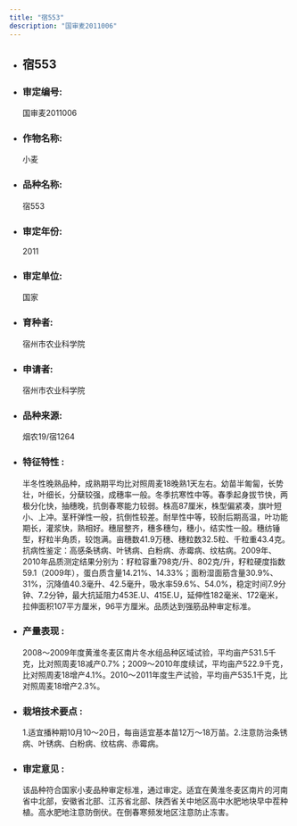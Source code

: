 ```yaml
---
title: "宿553"
description: "国审麦2011006"
---
```

* ## 宿553
* ###  审定编号:  
   国审麦2011006

*  ### 作物名称:  
   小麦

*   ###  品种名称: 
    宿553

*   ### 审定年份: 
    2011

*   ### 审定单位:  
    国家

*   ### 育种者:  
    宿州市农业科学院

*   ### 申请者:  
    宿州市农业科学院

*   ### 品种来源:  
    烟农19/宿1264

*   ### 特征特性 : 
    半冬性晚熟品种，成熟期平均比对照周麦18晚熟1天左右。幼苗半匍匐，长势壮，叶细长，分蘖较强，成穗率一般。冬季抗寒性中等。春季起身拔节快，两极分化快，抽穗晚，抗倒春寒能力较弱。株高87厘米，株型偏紧凑，旗叶短小、上冲。茎秆弹性一般，抗倒性较差。耐旱性中等，较耐后期高温，叶功能期长，灌浆快，熟相好。穗层整齐，穗多穗匀，穗小，结实性一般。穗纺锤型，籽粒半角质，较饱满。亩穗数41.9万穗、穗粒数32.5粒、千粒重43.4克。抗病性鉴定：高感条锈病、叶锈病、白粉病、赤霉病、纹枯病。2009年、2010年品质测定结果分别为：籽粒容重798克/升、802克/升，籽粒硬度指数59.1（2009年），蛋白质含量14.21%、14.33%；面粉湿面筋含量30.9%、31%，沉降值40.3毫升、42.5毫升，吸水率59.6%、54.0%，稳定时间7.9分钟、7.2分钟，最大抗延阻力453E.U、415E.U，延伸性182毫米、172毫米，拉伸面积107平方厘米，96平方厘米。品质达到强筋品种审定标准。

*   ### 产量表现 : 
    2008～2009年度黄淮冬麦区南片冬水组品种区域试验，平均亩产531.5千克，比对照周麦18减产0.7%；2009～2010年度续试，平均亩产522.9千克，比对照周麦18增产4.1%。2010～2011年度生产试验，平均亩产535.1千克，比对照周麦18增产2.3%。

*   ### 栽培技术要点 : 
    1.适宜播种期10月10～20日，每亩适宜基本苗12万～18万苗。2.注意防治条锈病、叶锈病、白粉病、纹枯病、赤霉病。

*   ### 审定意见 : 
    该品种符合国家小麦品种审定标准，通过审定。适宜在黄淮冬麦区南片的河南省中北部，安徽省北部、江苏省北部、陕西省关中地区高中水肥地块早中茬种植。高水肥地注意防倒伏。在倒春寒频发地区注意防止冻害。
